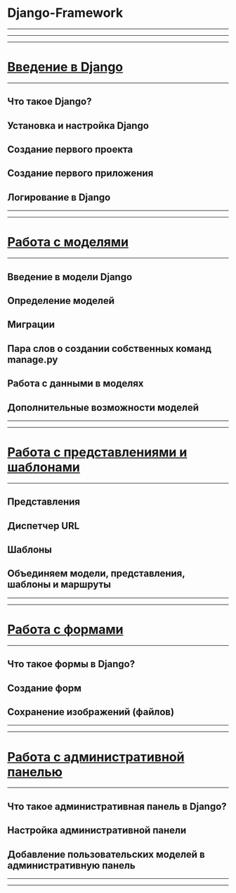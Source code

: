 # Django-Framework
***
***
***
# [Введение в Django](1_Introduction_to_Django.md)
***
## Что такое Django?
## Установка и настройка Django
## Создание первого проекта
## Создание первого приложения
## Логирование в Django
***
***
# [Работа с моделями](2_Working_with_models.md)
***
## Введение в модели Django
## Определение моделей
## Миграции
## Пара слов о создании собственных команд manage.py
## Работа с данными в моделях
## Дополнительные возможности моделей
***
***
# [Работа с представлениями и шаблонами](3_Working_with_views_and_templates.md)
***
## Представления
## Диспетчер URL
## Шаблоны
## Объединяем модели, представления, шаблоны и маршруты
***
***
# [Работа с формами](4_Working_with_forms.md)
***
## Что такое формы в Django?
## Создание форм
## Сохранение изображений (файлов)
***
***
# [Работа с административной панелью](5_Working_with_the_Administrative_Panel.md)
***
## Что такое административная панель в Django?
## Настройка административной панели
## Добавление пользовательских моделей в административную панель
***
***